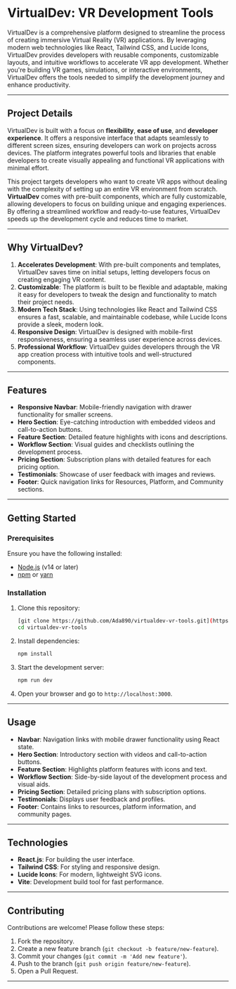 # VirtualDev: VR Development Tools

VirtualDev is a comprehensive platform designed to streamline the process of creating immersive Virtual Reality (VR) applications. By leveraging modern web technologies like React, Tailwind CSS, and Lucide Icons, VirtualDev provides developers with reusable components, customizable layouts, and intuitive workflows to accelerate VR app development. Whether you're building VR games, simulations, or interactive environments, VirtualDev offers the tools needed to simplify the development journey and enhance productivity.

---

## Project Details

VirtualDev is built with a focus on **flexibility**, **ease of use**, and **developer experience**. It offers a responsive interface that adapts seamlessly to different screen sizes, ensuring developers can work on projects across devices. The platform integrates powerful tools and libraries that enable developers to create visually appealing and functional VR applications with minimal effort.

This project targets developers who want to create VR apps without dealing with the complexity of setting up an entire VR environment from scratch. **VirtualDev** comes with pre-built components, which are fully customizable, allowing developers to focus on building unique and engaging experiences. By offering a streamlined workflow and ready-to-use features, VirtualDev speeds up the development cycle and reduces time to market.

---

## Why VirtualDev?

1. **Accelerates Development**: With pre-built components and templates, VirtualDev saves time on initial setups, letting developers focus on creating engaging VR content.
2. **Customizable**: The platform is built to be flexible and adaptable, making it easy for developers to tweak the design and functionality to match their project needs.
3. **Modern Tech Stack**: Using technologies like React and Tailwind CSS ensures a fast, scalable, and maintainable codebase, while Lucide Icons provide a sleek, modern look.
4. **Responsive Design**: VirtualDev is designed with mobile-first responsiveness, ensuring a seamless user experience across devices.
5. **Professional Workflow**: VirtualDev guides developers through the VR app creation process with intuitive tools and well-structured components.

---

## Features

- **Responsive Navbar**: Mobile-friendly navigation with drawer functionality for smaller screens.
- **Hero Section**: Eye-catching introduction with embedded videos and call-to-action buttons.
- **Feature Section**: Detailed feature highlights with icons and descriptions.
- **Workflow Section**: Visual guides and checklists outlining the development process.
- **Pricing Section**: Subscription plans with detailed features for each pricing option.
- **Testimonials**: Showcase of user feedback with images and reviews.
- **Footer**: Quick navigation links for Resources, Platform, and Community sections.

---

## Getting Started

### Prerequisites

Ensure you have the following installed:
- [Node.js](https://nodejs.org/en/) (v14 or later)
- [npm](https://www.npmjs.com/) or [yarn](https://yarnpkg.com/)

### Installation

1. Clone this repository:
    ```bash
    [git clone https://github.com/Ada890/virtualdev-vr-tools.git](https://github.com/Ada890/VirtualDev-VR-Development-Tools.git)
    cd virtualdev-vr-tools
    ```

2. Install dependencies:
    ```bash
    npm install
    ```

3. Start the development server:
    ```bash
    npm run dev
    ```

4. Open your browser and go to `http://localhost:3000`.

---

## Usage

- **Navbar**: Navigation links with mobile drawer functionality using React state.
- **Hero Section**: Introductory section with videos and call-to-action buttons.
- **Feature Section**: Highlights platform features with icons and text.
- **Workflow Section**: Side-by-side layout of the development process and visual aids.
- **Pricing Section**: Detailed pricing plans with subscription options.
- **Testimonials**: Displays user feedback and profiles.
- **Footer**: Contains links to resources, platform information, and community pages.

---

## Technologies

- **React.js**: For building the user interface.
- **Tailwind CSS**: For styling and responsive design.
- **Lucide Icons**: For modern, lightweight SVG icons.
- **Vite**: Development build tool for fast performance.

---

## Contributing

Contributions are welcome! Please follow these steps:
1. Fork the repository.
2. Create a new feature branch (`git checkout -b feature/new-feature`).
3. Commit your changes (`git commit -m 'Add new feature'`).
4. Push to the branch (`git push origin feature/new-feature`).
5. Open a Pull Request.

---
